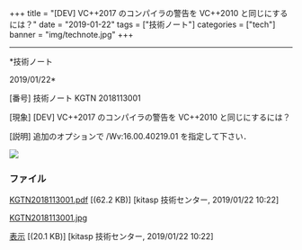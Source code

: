 ﻿+++
title = "[DEV] VC++2017 のコンパイラの警告を VC++2010 と同じにするには？"
date = "2019-01-22"
tags = ["技術ノート"]
categories = ["tech"]
banner = "img/technote.jpg"
+++

-----------------------------------------------------------------------------------------------------------------------------

*技術ノート

2019/01/22*


[番号]
技術ノート KGTN 2018113001

[現象]
[DEV] VC++2017 のコンパイラの警告を VC++2010 と同じにするには？

[説明]
追加のオプションで /Wv:16.00.40219.01 を指定して下さい．

![](http://techreport.kitasp.net/attachments/download/4220/KGTN2018113001.jpg)


### ファイル

 
 


[KGTN2018113001.pdf](http://techreport.kitasp.net/attachments/download/4219/KGTN2018113001.pdf)
 [(62.2 KB)] [kitasp 技術センター, 2019/01/22
10:22]

[KGTN2018113001.jpg](http://techreport.kitasp.net/attachments/download/4220/KGTN2018113001.jpg)

[表示](http://techreport.kitasp.net/attachments/4220/KGTN2018113001.jpg "表示")
 [(20.1 KB)] [kitasp 技術センター, 2019/01/22
10:22]


 


 

